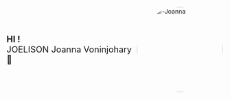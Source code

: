 <p align="left" style="display: flex; align-items: center; justify-content: space-between;">
  <span style="font-size: 20px;">
    <strong>HI !</strong><br>
    JOELISON Joanna Voninjohary 👋
  </span>
  <img src="https://github.com/user-attachments/assets/f16950a4-b218-4202-a778-4d98a36a6551" alt="avatar-Joanna" style="width: 200px; height: auto; border-radius: 50%; object-fit: cover;">
</p>
